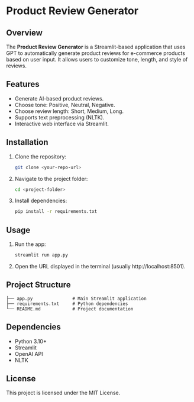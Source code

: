 # Product Review Generator

## Overview
The **Product Review Generator** is a Streamlit-based application that uses GPT to automatically generate product reviews for e-commerce products based on user input. It allows users to customize tone, length, and style of reviews.

## Features
- Generate AI-based product reviews.
- Choose tone: Positive, Neutral, Negative.
- Choose review length: Short, Medium, Long.
- Supports text preprocessing (NLTK).
- Interactive web interface via Streamlit.

## Installation
1. Clone the repository:
   ```bash
   git clone <your-repo-url>
   ```
2. Navigate to the project folder:
   ```bash
   cd <project-folder>
   ```
3. Install dependencies:
   ```bash
   pip install -r requirements.txt
   ```

## Usage
1. Run the app:
   ```bash
   streamlit run app.py
   ```
2. Open the URL displayed in the terminal (usually http://localhost:8501).

## Project Structure
```
├── app.py               # Main Streamlit application
├── requirements.txt     # Python dependencies
└── README.md            # Project documentation
```

## Dependencies
- Python 3.10+
- Streamlit
- OpenAI API
- NLTK

## License
This project is licensed under the MIT License.
